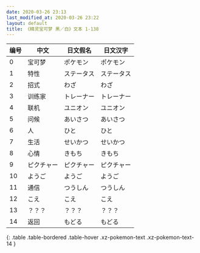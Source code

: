 ```yaml
---
date: 2020-03-26 23:13
last_modified_at: 2020-03-26 23:22
layout: default
title: 《精灵宝可梦 黑／白》文本 1-138
---
```

| 编号 | 中文 | 日文假名 | 日文汉字 |
| ---- | ---- | ---- | --- |
| 0 | 宝可梦 | ポケモン | ポケモン |
| 1 | 特性 | ステータス | ステータス |
| 2 | 招式 | わざ | わざ |
| 3 | 训练家 | トレーナー | トレーナー |
| 4 | 联机 | ユニオン | ユニオン |
| 5 | 问候 | あいさつ | あいさつ |
| 6 | 人 | ひと | ひと |
| 7 | 生活 | せいかつ | せいかつ |
| 8 | 心情 | きもち | きもち |
| 9 | ピクチャー | ピクチャー | ピクチャー |
| 10 | ようご | ようご | ようご |
| 11 | 通信 | つうしん | つうしん |
| 12 | こえ | こえ | こえ |
| 13 | ？？？ | ？？？ | ？？？ |
| 14 | 返回 | もどる | もどる |
{: .table .table-bordered .table-hover .xz-pokemon-text .xz-pokemon-text-14 }